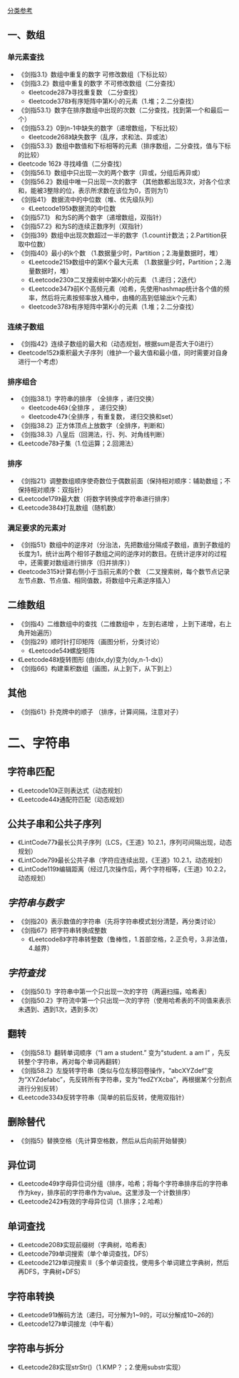 [分类参考](https://github.com/arkingc/note/blob/master/数据结构与算法/算法题总结.md)

## 一、数组

### 单元素查找

- 《剑指3.1》数组中重复的数字 可修改数组（下标比较）
- 《剑指3.2》数组中重复的数字 不可修改数组（二分查找）
  - 《leetcode287》寻找重复数 （二分查找）
  - 《leetcode378》有序矩阵中第K小的元素（1.堆；2.二分查找）
- 《剑指53.1》数字在排序数组中出现的次数（二分查找，找到第一个和最后一个）
- 《剑指53.2》0到n-1中缺失的数字（递增数组，下标比较）
  - 《leetcode268》缺失数字（乱序，求和法、异或法）
- 《剑指53.3》数组中数值和下标相等的元素（排序数组，二分查找，值与下标的比较）
- 《leetcode 162》 寻找峰值（二分查找）
- 《剑指56.1》数组中只出现一次的两个数字（异或，分组后再异或）
- 《剑指56.2》数组中唯一只出现一次的数字 （其他数都出现3次，对各个位求和，能被3整除的位，表示所求数在该位为0，否则为1）
- 《剑指41》 数据流中的中位数（堆、优先级队列）
  - 《Leetcode195》数据流的中位数 
- 《剑指57.1》 和为S的两个数字（递增数组，双指针）
- 《剑指57.2》和为S的连续正数序列（双指针）
- 《剑指39》数组中出现次数超过一半的数字（1.count计数法；2.Partition获取中位数）
- 《剑指40》最小的k个数 （1.数据量少时，Partition；2.海量数据时，堆）
  - 《Leetcode215》数组中的第K个最大元素  （1.数据量少时，Partition；2.海量数据时，堆）
  - 《Leetcode230》二叉搜索树中第K小的元素 （1.递归；2迭代）
  - 《Leetcode347》前K个高频元素（哈希，先使用hashmap统计各个值的频率，然后将元素按频率放入桶中，由桶的高到低输出k个元素）
  - 《leetcode378》有序矩阵中第K小的元素（1.堆；2.二分查找）

### 连续子数组

- 《剑指42》连续子数组的最大和（动态规划，根据sum是否大于0进行）
- 《leetcode152》乘积最大子序列（维护一个最大值和最小值，同时需要对自身进行一个考虑）

### 排序组合

- 《剑指38.1》字符串的排序 （全排序 ，递归交换）
  - 《leetcode46》（全排序 ， 递归交换）
  - 《leetcode47》（全排序 ，有重复数， 递归交换和set）
- 《剑指38.2》正方体顶点上放数字（全排序，判断和）
- 《剑指38.3》八皇后（回溯法，行、列、对角线判断）
- 《Leetcode78》子集（1.位运算；2.回溯法）

### 排序

- 《剑指21》调整数组顺序使奇数位于偶数前面（保持相对顺序：辅助数组；不保持相对顺序：双指针）
- 《Leetcode179》最大数（将数字转换成字符串进行排序）
- 《Leetcode384》打乱数组（随机数）

### 满足要求的元素对

- 《剑指51》数组中的逆序对（分治法，先把数组分隔成子数组，直到子数组的长度为1，统计出两个相邻子数组之间的逆序对的数目。在统计逆序对的过程中，还需要对数组进行排序（归并排序））
- 《leetcode315》计算右侧小于当前元素的个数 （二叉搜索树，每个数节点记录左节点数、节点值、相同值数，将数组中元素逆序插入）

## 二维数组

- 《剑指4》二维数组中的查找（二维数组中 ，左到右递增 ，上到下递增，右上角开始遍历）
- 《剑指29》顺时针打印矩阵（画图分析，分类讨论）
  - 《Leetcode54》螺旋矩阵
- 《Leetcode48》旋转图形 (由(dx,dy)变为(dy,n-1-dx)）
- 《剑指66》构建乘积数组（画图，从上到下，从下到上）

## 其他

- 《剑指61》扑克牌中的顺子 （排序，计算间隔，注意对子）

# 二、字符串

## 字符串匹配

- 《Leetcode10》正则表达式（动态规划）
- 《Leetcode44》通配符匹配（动态规划）

## 公共子串和公共子序列

- 《LintCode77》最长公共子序列（LCS，《王道》10.2.1，序列可间隔出现，动态规划）
- 《LintCode79》最长公共子串（字符应连续出现，《王道》10.2.1，动态规划）
- 《LintCode119》编辑距离（经过几次操作后，两个字符相等，《王道》10.2.2，动态规划） 

## *字符串与数字* 

- 《剑指20》表示数值的字符串（先将字符串模式划分清楚，再分类讨论）
- 《剑指67》把字符串转换成整数 
  - 《Leetcode8》字符串转整数（鲁棒性，1.首部空格，2.正负号，3.非法值，4.越界）

## *字符查找* 

- 《剑指50.1》字符串中第一个只出现一次的字符（两遍扫描，哈希表）
- 《剑指50.2》字符流中第一个只出现一次的字符（使用哈希表的不同值来表示未遇到、遇到1次，遇到多次）

## 翻转

- 《剑指58.1》翻转单词顺序（“I am a student.” 变为“student. a am I” ，先反转整个字符串，再对每个单词再翻转）
- 《剑指58.2》左旋转字符串（类似与位左移回卷操作，“abcXYZdef”变为“XYZdefabc”，先反转所有字符串，变为“fedZYXcba”，再根据某个分割点进行分别反转）
- 《Leetcode334》反转字符串（简单的前后反转，使用双指针）

## 删除替代

- 《剑指5》替换空格（先计算空格数，然后从后向前开始替换）

## 异位词 

- 《Leetcode49》字母异位词分组（排序，哈希；将每个字符串排序后的字符串作为key，排序前的字符串作为value。这里涉及一个计数排序）
- 《Leetcode242》有效的字母异位词（1.排序；2.哈希）

## 单词查找

- 《Leetcode208》实现前缀树（字典树，哈希表）
- 《Leetcode79》单词搜索（单个单词查找，DFS）
- 《Leetcode212》单词搜索 II（多个单词查找，使用多个单词建立字典树，然后再DFS，字典树+DFS）

## 字符串转换

- 《Leetcode91》解码方法（递归，可分解为1~9的，可以分解成10~26的）
- 《Leetcode127》单词接龙（中午看）

## 字符串与拆分

- 《Leetcode28》实现strStr()（1.KMP？；2.使用substr实现）